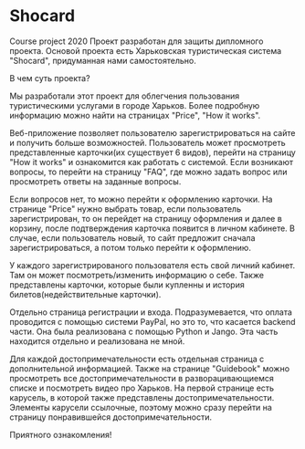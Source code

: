 # Shocard
Course project 2020
Проект разработан для защиты дипломного проекта. Основой проекта есть Харьковская туристическая система "Shocard",
придуманная нами самостоятельно.

В чем суть проекта?

Мы разработали этот проект для облегчения пользования туристическими услугами в городе Харьков. Более 
подробную информацию можно найти на страницах "Price", "How it works".

Веб-приложение позволяет пользователю зарегистрироваться на сайте и получить больше возможностей.
Пользователь может просмотреть представленные карточки(их существует 6 видов), перейти на страницу
"How it works" и ознакомится как работать с системой. Если возникают вопросы, то перейти на страницу
"FAQ", где можно задать вопрос или просмотреть ответы на заданные вопросы. 

Если вопросов нет, то можно перейти к оформлению карточки. На странице "Price" нужно выбрать товар, если 
пользователь зарегистрирован, то он перейдет на страницу оформления и далее в корзину, после подтверждения 
карточка появится в личном кабинете. В случае, если пользователь новый, то сайт предложит сначала 
зарегистрироваться, а потом только перейти к оформлению.

У каждого зарегистрированого пользователя есть свой личний кабинет. Там он может посмотреть/изменить 
информацию о себе. Также представлены карточки, которые были купленны и история билетов(недействительные 
карточки). 

Отдельно страница регистрации и входа.
Подразумевается, что оплата проводится с помощью системи PayPal, но это то, что касается backend части.
Она была реализована с помощью Python и Jango. Эта часть находится отдельно и реализована не мной. 

Для каждой достопримечательности есть отдельная страница с дополнительной информацией. Также на странице
"Guidebook" можно просмотреть все достопримечательности в разворацивающиемся списке и посмотреть видео про
Харьков. На первой странице есть карусель, в которой также представлены достопримечательности. Элементы 
карусели ссылочные, поэтому можно сразу перейти на страницу понравившейся достопримечательности.

Приятного ознакомления!
